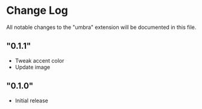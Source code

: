# Change Log

All notable changes to the "umbra" extension will be documented in this file.

## "0.1.1"

- Tweak accent color
- Update image

## "0.1.0"

- Initial release
